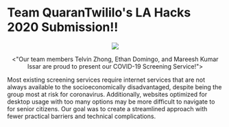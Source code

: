 # Team QuaranTwililo's LA Hacks 2020 Submission!!

<p align="center"><img src= "https://challengepost-s3-challengepost.netdna-ssl.com/photos/production/challenge_thumbnails/000/787/815/datas/original.png"></p>


<p align="center"> <"Our team members Telvin Zhong, Ethan Domingo, and Mareesh Kumar Issar are proud to present our COVID-19 Screening Service!"></p>

Most existing screening services require internet services that are not always available to the socioeconomically disadvantaged, despite being the group most at risk for coronavirus. Additionally, websites optimized for desktop usage with too many options may be more difficult to navigate to for senior citizens. Our goal was to create a streamlined approach with fewer practical barriers and technical complications.
